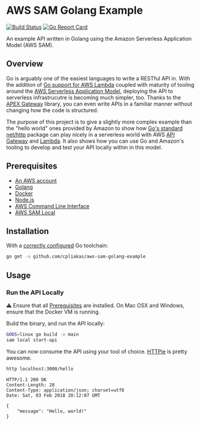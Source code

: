 # AWS SAM Golang Example

[![Build Status](https://travis-ci.org/cpliakas/aws-sam-golang-example.svg?branch=master)](https://travis-ci.org/cpliakas/aws-sam-golang-example)
[![Go Report Card](https://goreportcard.com/badge/github.com/cpliakas/aws-sam-golang-example)](https://goreportcard.com/report/github.com/cpliakas/aws-sam-golang-example)

An example API written in Golang using the Amazon Serverless Application Model (AWS SAM).

## Overview

Go is arguably one of the easiest languages to write a RESTful API in. With the
addition of [Go support for AWS Lambda](https://aws.amazon.com/blogs/compute/announcing-go-support-for-aws-lambda/)
coupled with maturity of tooling around the [AWS Serverless Application Model](https://github.com/awslabs/serverless-application-model),
deploying the API to serverless infrastrucutre is becoming much simpler, too.
Thanks to the [APEX Gateway](https://github.com/apex/gateway) library, you can
even write APIs in a familiar manner without changing how the code is structured.

The purpose of this project is to give a slightly more complex example than the
"hello world" ones provided by Amazon to show how [Go's standard net/http](https://golang.org/pkg/net/http/)
package can play nicely in a serverless world with AWS [API Gateway](https://aws.amazon.com/api-gateway/)
and [Lambda](https://aws.amazon.com/lambda/). It also shows how you can use Go
and Amazon's tooling to develop and test your API locally within in this model.

## Prerequisites

* [An AWS account](https://aws.amazon.com/)
* [Golang](https://golang.org/doc/install)
* [Docker](https://docs.docker.com/install)
* [Node.js](https://nodejs.org/en/download/)
* [AWS Command Line Interface](https://docs.aws.amazon.com/cli/latest/userguide/installing.html)
* [AWS SAM Local](https://github.com/awslabs/aws-sam-local#windows-linux-macos-with-npm-recommended)

## Installation

With a [correctly configured](https://golang.org/doc/install#testing) Go toolchain:

```sh
go get -u github.com/cpliakas/aws-sam-golang-example
```

## Usage

### Run the API Locally

:warning: Ensure that all [Prerequisites](#prerequisites) are installed. On Mac
OSX and Windows, ensure that the Docker VM is running.

Build the binary, and run the API locally:

```sh
GOOS=linux go build -o main
sam local start-api
```

You can now consume the API using your tool of choice. [HTTPie](https://httpie.org/)
is pretty awesome.

```sh
http localhost:3000/hello
```

```
HTTP/1.1 200 OK
Content-Length: 28
Content-Type: application/json; charset=utf8
Date: Sat, 03 Feb 2018 20:12:07 GMT

{
    "message": "Hello, world!"
}
```